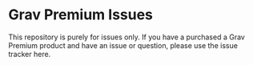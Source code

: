 # Grav Premium Issues

This repository is purely for issues only.  If you have a purchased a Grav Premium product and have an issue or question, please use the issue tracker here.
